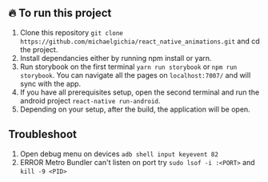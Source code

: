 ## :fire: To run this project

1. Clone this repository `git clone https://github.com/michaelgichia/react_native_animations.git` and cd the project.
2. Install dependancies either by running npm install or yarn.
3. Run storybook on the first terminal `yarn run storybook` or `npm run storybook`. You can navigate all the pages on `localhost:7007/` and will sync with the app.
4. If you have all prerequisites setup, open the second terminal and run the android project `react-native run-android`.
5. Depending on your setup, after the build, the application will be open.

## Troubleshoot
1. Open debug menu on devices `adb shell input keyevent 82`
2. ERROR Metro Bundler can't listen on port <PORT> try `sudo lsof -i :<PORT>` and `kill -9 <PID>`